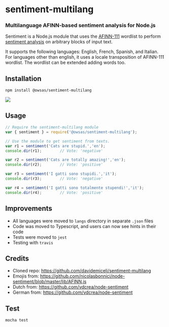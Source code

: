 # sentiment-multilang
### Multilanguage AFINN-based sentiment analysis for Node.js

Sentiment is a Node.js module that uses the [AFINN-111](http://www2.imm.dtu.dk/pubdb/views/publication_details.php?id=6010) wordlist to perform [sentiment analysis](http://en.wikipedia.org/wiki/Sentiment_analysis) on arbitrary blocks of input text.

It supports the following languages: English, French, Spanish, and Italian. For languages other than english, it uses a locale transposition of AFINN-111 wordlist. The wordlist can be extended adding words too.

## Installation
`npm install @owsas/sentiment-multilang`

![](https://travis-ci.org/owsas/sentiment-multilang.svg?branch=master)

## Usage
```javascript
// Require the sentiment-multilang module
var { sentiment } = require('@owsas/sentiment-multilang');

// Use the module to get sentiment from texts.
var r1 = sentiment('Cats are stupid.','en');
console.dir(r1);        // Vote: 'negative'

var r2 = sentiment('Cats are totally amazing!','en');
console.dir(r2);        // Vote: 'positive'

var r3 = sentiment('I gatti sono stupidi.','it');
console.dir(r3);        // Vote: 'negative'

var r4 = sentiment('I gatti sono totalmente stupendi!','it');
console.dir(r4);        // Vote: 'positive'
```

## Improvements
* All languages were moved to `langs` directory in separate `.json` files
* Code was moved to Typescript, and users can now see hints in their code
* Tests were moved to `jest`
* Testing with `travis`

## Credits
* Cloned repo: https://github.com/davidemiceli/sentiment-multilang 
* Emojis from: https://github.com/nicolasbonnici/node-sentiment/blob/master/lib/AFINN.js
* Dutch from: https://github.com/vdcrea/node-sentiment
* German from: https://github.com/vdcrea/node-sentiment

## Test
```bash
mocha test
```
